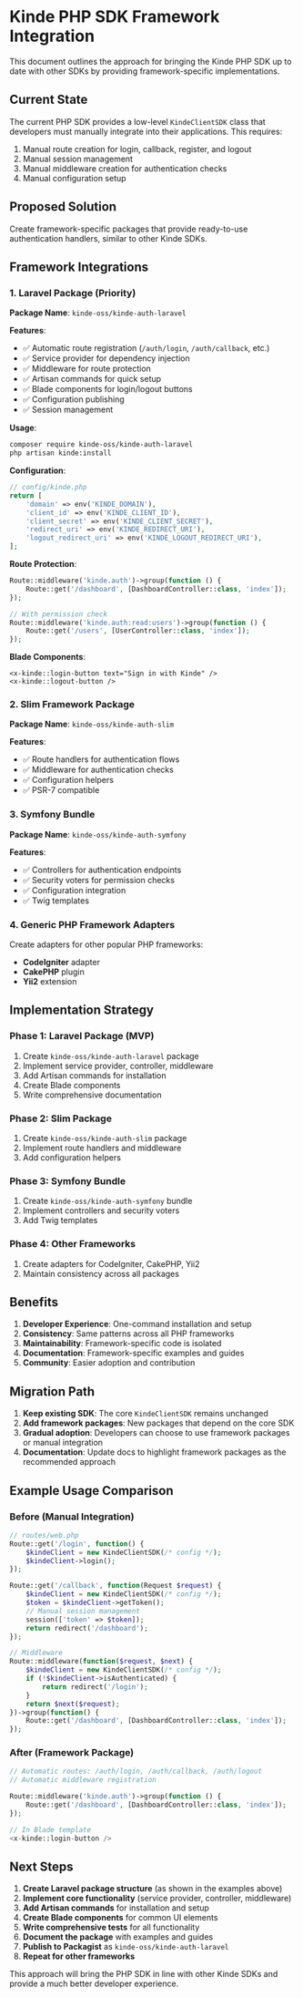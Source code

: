 # Kinde PHP SDK Framework Integration

This document outlines the approach for bringing the Kinde PHP SDK up to date with other SDKs by providing framework-specific implementations.

## Current State

The current PHP SDK provides a low-level `KindeClientSDK` class that developers must manually integrate into their applications. This requires:

1. Manual route creation for login, callback, register, and logout
2. Manual session management
3. Manual middleware creation for authentication checks
4. Manual configuration setup

## Proposed Solution

Create framework-specific packages that provide ready-to-use authentication handlers, similar to other Kinde SDKs.

## Framework Integrations

### 1. Laravel Package (Priority)

**Package Name**: `kinde-oss/kinde-auth-laravel`

**Features**:
- ✅ Automatic route registration (`/auth/login`, `/auth/callback`, etc.)
- ✅ Service provider for dependency injection
- ✅ Middleware for route protection
- ✅ Artisan commands for quick setup
- ✅ Blade components for login/logout buttons
- ✅ Configuration publishing
- ✅ Session management

**Usage**:
```bash
composer require kinde-oss/kinde-auth-laravel
php artisan kinde:install
```

**Configuration**:
```php
// config/kinde.php
return [
    'domain' => env('KINDE_DOMAIN'),
    'client_id' => env('KINDE_CLIENT_ID'),
    'client_secret' => env('KINDE_CLIENT_SECRET'),
    'redirect_uri' => env('KINDE_REDIRECT_URI'),
    'logout_redirect_uri' => env('KINDE_LOGOUT_REDIRECT_URI'),
];
```

**Route Protection**:
```php
Route::middleware('kinde.auth')->group(function () {
    Route::get('/dashboard', [DashboardController::class, 'index']);
});

// With permission check
Route::middleware('kinde.auth:read:users')->group(function () {
    Route::get('/users', [UserController::class, 'index']);
});
```

**Blade Components**:
```blade
<x-kinde::login-button text="Sign in with Kinde" />
<x-kinde::logout-button />
```

### 2. Slim Framework Package

**Package Name**: `kinde-oss/kinde-auth-slim`

**Features**:
- ✅ Route handlers for authentication flows
- ✅ Middleware for authentication checks
- ✅ Configuration helpers
- ✅ PSR-7 compatible

### 3. Symfony Bundle

**Package Name**: `kinde-oss/kinde-auth-symfony`

**Features**:
- ✅ Controllers for authentication endpoints
- ✅ Security voters for permission checks
- ✅ Configuration integration
- ✅ Twig templates

### 4. Generic PHP Framework Adapters

Create adapters for other popular PHP frameworks:
- **CodeIgniter** adapter
- **CakePHP** plugin  
- **Yii2** extension

## Implementation Strategy

### Phase 1: Laravel Package (MVP)
1. Create `kinde-oss/kinde-auth-laravel` package
2. Implement service provider, controller, middleware
3. Add Artisan commands for installation
4. Create Blade components
5. Write comprehensive documentation

### Phase 2: Slim Package
1. Create `kinde-oss/kinde-auth-slim` package
2. Implement route handlers and middleware
3. Add configuration helpers

### Phase 3: Symfony Bundle
1. Create `kinde-oss/kinde-auth-symfony` bundle
2. Implement controllers and security voters
3. Add Twig templates

### Phase 4: Other Frameworks
1. Create adapters for CodeIgniter, CakePHP, Yii2
2. Maintain consistency across all packages

## Benefits

1. **Developer Experience**: One-command installation and setup
2. **Consistency**: Same patterns across all PHP frameworks
3. **Maintainability**: Framework-specific code is isolated
4. **Documentation**: Framework-specific examples and guides
5. **Community**: Easier adoption and contribution

## Migration Path

1. **Keep existing SDK**: The core `KindeClientSDK` remains unchanged
2. **Add framework packages**: New packages that depend on the core SDK
3. **Gradual adoption**: Developers can choose to use framework packages or manual integration
4. **Documentation**: Update docs to highlight framework packages as the recommended approach

## Example Usage Comparison

### Before (Manual Integration)
```php
// routes/web.php
Route::get('/login', function() {
    $kindeClient = new KindeClientSDK(/* config */);
    $kindeClient->login();
});

Route::get('/callback', function(Request $request) {
    $kindeClient = new KindeClientSDK(/* config */);
    $token = $kindeClient->getToken();
    // Manual session management
    session(['token' => $token]);
    return redirect('/dashboard');
});

// Middleware
Route::middleware(function($request, $next) {
    $kindeClient = new KindeClientSDK(/* config */);
    if (!$kindeClient->isAuthenticated) {
        return redirect('/login');
    }
    return $next($request);
})->group(function() {
    Route::get('/dashboard', [DashboardController::class, 'index']);
});
```

### After (Framework Package)
```php
// Automatic routes: /auth/login, /auth/callback, /auth/logout
// Automatic middleware registration

Route::middleware('kinde.auth')->group(function () {
    Route::get('/dashboard', [DashboardController::class, 'index']);
});

// In Blade template
<x-kinde::login-button />
```

## Next Steps

1. **Create Laravel package structure** (as shown in the examples above)
2. **Implement core functionality** (service provider, controller, middleware)
3. **Add Artisan commands** for installation and setup
4. **Create Blade components** for common UI elements
5. **Write comprehensive tests** for all functionality
6. **Document the package** with examples and guides
7. **Publish to Packagist** as `kinde-oss/kinde-auth-laravel`
8. **Repeat for other frameworks**

This approach will bring the PHP SDK in line with other Kinde SDKs and provide a much better developer experience. 
